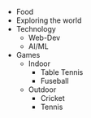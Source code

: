 * Food
* Exploring the world
* Technology
  * Web-Dev
  * AI/ML
* Games
  * Indoor
    * Table Tennis
    * Fuseball
  * Outdoor
    * Cricket
    * Tennis
